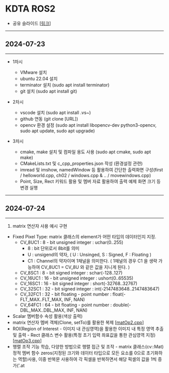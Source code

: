 # KDTA ROS2

- 공유 슬라이드 [[링크](https://docs.google.com/presentation/d/1453nx14DVMk0nBLW7jpt0g6x7a7z2wuNaJKmcVQi4rw/edit?usp=sharing)]

---
## 2024-07-23
---
- 1차시
  - VMware 설치
  - ubuntu 22.04 설치
  - terminator 설치 (sudo apt install terminator)
  - git 설치 (sudo apt install git)

- 2차시
  - vscode 설치 (sudo apt install .vs~)
  - github 연동 (git clone [URL])
  - opencv 환경 설정 (sudo apt install libopencv-dev python3-opencv, sudo apt update, sudo apt upgrade)

- 3차시
  - cmake, make 설치 및 컴파일 용도 사용 (sudo apt cmake, sudo apt make)
  - CMakeLists.txt 및 c_cpp_properties.json 작성 (환경설정 관련)
  - imread 및 imshow, namedWindow 등 활용하여 간단한 출력화면 구성(first / helloworld.cpp, ch02 / windows.cpp & .. / movewindows.cpp)
  - Point, Size, Rect 키워드 활용 및 멤버 자료 활용하여 출력 예제 화면 크기 등 변경 실행
---
## 2024-07-24
---
1. matrix 연산자 사용 예시 구현
  - Fixed Pixel Type: matrix 클래스의 element가 어떤 타입의 데이터인지 지정.
    + CV_8UC1 : 8 - bit unsigned integer : uchar(0..255)
      - 8 : bit 단위로서 8bit를 의미
      - U : unsigend의 약자, ( U : Unsinged, S : Signed, F : Floating )
      - C1 : Channel의 약자이며 1채널을 의미한다. ( 1채널의 경우 C1 을 생략 가능하여 CV_8UC1 = CV_8U 와 같은 값을 지니게 된다. )
    + CV_8SC1 : 8 - bit signed integer : schar(-128..127)
    + CV_16UC1 : 16 - bit unsigned integer : ushort(0..65535)
    + CV_16SC1 : 16 - bit signed integer : short(-32768..32767)
    + CV_32SC1 : 32 - bit signed integer : int(-2147483648..2147483647)
    + CV_32FC1 : 32 - bit floating - point number : float(-FLT_MAX..FLT_MAX, INF, NAN)
    + CV_64FC1 : 64 - bit floating - point number : double(-DBL_MAX..DBL_MAX, INF, NAN)
  - Scalar 멤버함수 속성 활용(색상 출력)
  - matrix 연산자 멤버 객체(Clone, setTo)를 활용한 복제 [[matOp2.cpp](https://github.com/top-to-toe/KDTA_ROS2/blob/main/opencv/ch03/matOp2.cpp)]
  - ROI(Region of Interest - 이미지 내 관심영역)을 활용한 이미지 내 특정 영역 추출 및 출력 - Rect 클래스 변수 활용(특정 초기 입력 좌표값을 통한 관심영역 지정) [[matOp3.cpp](https://github.com/top-to-toe/KDTA_ROS2/blob/main/opencv/ch03/matOp3.cpp)]
  - 행렬 조작 기능 학습, 다양한 방법으로 행렬 접근 및 조작 - matrix 클래스(cv::Mat) 정적 멤버 함수 zeros(지정된 크기와 데이터 타입으로 모든 요소를 0으로 초기화하는 역할)사용, 이중 반복문 사용하여 각 픽셀을 반복하면서 해당 픽셀의 값을 1씩 증가('.at<Template>' method를 사용하여 요소에 접근, point 및 iteraotr 각각 활용) [[matOp4.cpp](https://github.com/top-to-toe/KDTA_ROS2/blob/main/opencv/ch03/matOp4.cpp)]
  - 외부 저장 공간에 데이터 저장 및 출력 [[matOp5.cpp](https://github.com/top-to-toe/KDTA_ROS2/blob/main/opencv/ch03/matOp5.cpp)]
  - 벡터(Vec3b 사용) 및 스칼라(Scalar) 행렬 객체를 활용한 색상 출력 [[vecOp.cpp](https://github.com/top-to-toe/KDTA_ROS2/blob/main/opencv/ch03/vecOp.cpp)]
---
2. VideoCapture / VideoWriter 클래스 (ch04)
  * 디바이스의 카메라를 통한 비디오 영상 출력 [[video.cpp](https://github.com/top-to-toe/KDTA_ROS2/blob/main/opencv/ch04/video.cpp)]  
    (실습 노트북의 내장 카메라 접근 이슈로 인해 저장된 동영상을 출력)
  * videoWriter 클래스 객체를 활용하여 동영상 파일 생성
  * line 그리기